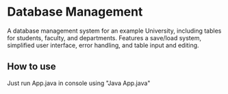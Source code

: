 # Database Management
A database management system for an example University, including tables for students, faculty, and departments. Features a save/load system, simplified user interface, error handling, and table input and editing.

## How to use
Just run App.java in console using "Java App.java"
